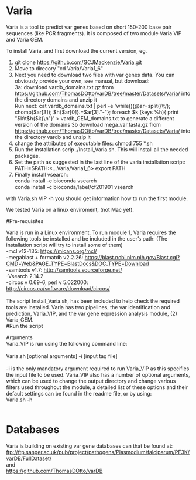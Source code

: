 # Varia
Varia is a tool to predict var genes based on short 150-200 base pair sequences (like PCR fragments). It is composed of two module Varia VIP and Varia GEM.

To install Varia, and first download the current version, eg.
1. git clone https://github.com/GCJMackenzie/Varia.git
2. Move to direcory "cd Varia/Varia1_6"
3. Next you need to download two files with var genes data. You can obviously provide your own, see manual, but download:<BR>
3a: download vardb_domains.txt.gz from https://github.com/ThomasDOtto/varDB/tree/master/Datasets/Varia/ into the directory domains and unzip it<BR>
  Run next:  cat vardb_domains.txt | perl -e 'while(<STDIN>){@ar=split(/\t/); chomp($ar[3]); $h{$ar[0]}.=$ar[3]."-"}; foreach $k (keys %h){ print "$k\t$h{$k}\n"}'  > vardb_GEM_domains.txt to generate a different version of the domains
3b download mega_var.fasta.gz from https://github.com/ThomasDOtto/varDB/tree/master/Datasets/Varia/ into the directory vardb and unzip it
4. change the attributes of executable files: chmod 755 *.sh
5. Run the installation scrip ./Install_Varia.sh. This will install all the needed packages.
6. Set the path as suggested in the last line of the varia installation script:
PATH=$PATH:<...Varia/Varia1_6> export PATH
7. Finally install vsearch: <BR>
  conda install -c bioconda vsearch<BR>
conda install -c bioconda/label/cf201901 vsearch 

with Varia.sh VIP -h you should get information how to run the first module. 

We tested Varia on a linux enviroment, (not Mac yet).




#Pre-requisites 

Varia is run in a Linux environment. To run module 1, Varia requires the following tools be installed and be included in the user’s path: (The installation script will try to install some of them)<BR> 
-mcl v12-135: https://micans.org/mcl/<BR>
-megablast + formatdb v2.2.26: https://blast.ncbi.nlm.nih.gov/Blast.cgi?CMD=Web&PAGE_TYPE=BlastDocs&DOC_TYPE=Download<BR>
-samtools v1.7: http://samtools.sourceforge.net/<BR>
-Vsearch 2.14.2 <BR>
-circos v 0.69-6, perl v 5.022000: http://circos.ca/software/download/circos/<BR>
<BR>
The script Install_Varia.sh, has been included to help check the required tools are installed. Varia has two pipelines, the var identification and prediction, Varia_VIP, and the var gene expression analysis module, (2) Varia_GEM. 
<BR>
#Run the script

Arguments<BR>
Varia_VIP is run using the following command line:<BR>
<BR>
Varia.sh [optional arguments] -i [input tag file]<BR>
<BR>
-i is the only mandatory argument required to run Varia_VIP as this specifies the input file to be used. Varia_VIP also has a number of optional arguments, which can be used to change the output directory and change various filters used throughout the module, a detailed list of these options and their default settings can be found in the readme file, or by using:
<BR>
Varia.sh -h<BR>
<BR>
# Databases
Varia is building on existing var gene databases can that be found at:<BR>
ftp://ftp.sanger.ac.uk/pub/project/pathogens/Plasmodium/falciparum/PF3K/varDB/FullDataset/<BR>
and<BR>
https://github.com/ThomasDOtto/varDB<BR>


